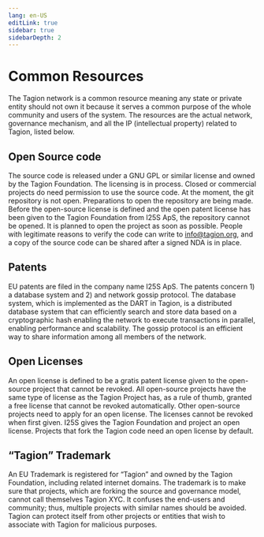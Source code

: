 ```yaml
---
lang: en-US
editLink: true
sidebar: true
sidebarDepth: 2
---
```


# Common Resources

The Tagion network is a common resource meaning any state or private entity should not own it because it serves a common purpose of the whole community and users of the system.
The resources are the actual network, governance mechanism, and all the IP (intellectual property) related to Tagion, listed below.

## Open Source code

The source code is released under a GNU GPL or similar license and owned by the Tagion Foundation. The licensing is in process. Closed or commercial projects do need permission to
use the source code. At the moment, the git repository is not open. Preparations to open the repository are being made. Before the open-source license is defined and the open patent license has been given to the Tagion Foundation from I25S ApS, the repository cannot be opened. It is planned to open the project as soon as possible. People with legitimate reasons to verify the code can write to info@tagion.org, and a copy of the source code can be shared after a signed NDA is in place.

## Patents

EU patents are filed in the company name I25S ApS. The patents concern 1) a database system and 2) and network gossip protocol. The database system, which is implemented as the DART in Tagion, is a distributed database system that can efficiently search and store data based on a cryptographic hash enabling the network to execute transactions in parallel, enabling performance and scalability. The gossip protocol is an efficient way to share information among all members of the network.

## Open Licenses

An open license is defined to be a gratis patent license given to the open-source project that cannot be revoked. All open-source projects have the same type of license as the Tagion Project has, as a rule of thumb, granted a free license that cannot be revoked automatically.
Other open-source projects need to apply for an open license. The licenses cannot be revoked when first given. I25S gives the Tagion Foundation and project an open license. Projects that fork the Tagion code need an open license by default.

## “Tagion” Trademark

An EU Trademark is registered for “Tagion” and owned by the Tagion Foundation, including related internet domains. The trademark is to make sure that projects, which are forking the source and governance model, cannot call themselves Tagion XYC. It confuses the end-users and community; thus, multiple projects with similar names should be avoided. Tagion can protect itself from other projects or entities that wish to associate with Tagion for malicious purposes.
